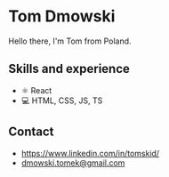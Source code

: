 # Tom Dmowski
Hello there, I'm Tom from Poland.


## Skills and experience
* ⚛️ React
* 💻 HTML, CSS, JS, TS

## Contact
* https://www.linkedin.com/in/tomskid/
* dmowski.tomek@gmail.com
